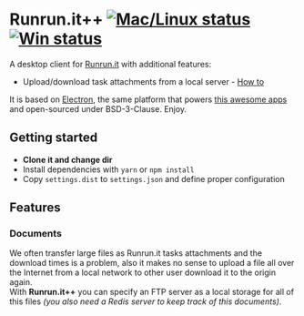 # Runrun.it++ [![Mac/Linux status](https://travis-ci.org/multisolution/runrun.it-plus.svg?branch=master)](https://travis-ci.org/multisolution/runrun.it-plus) [![Win status](https://ci.appveyor.com/api/projects/status/7p63m4233miqe0p6/branch/master?svg=true)](https://ci.appveyor.com/project/leocavalcante/runrun-it-plus/branch/master)

A desktop client for [Runrun.it](http://runrun.it/) with additional features:

* Upload/download task attachments from a local server - [How to](#documents)

It is based on [Electron](https://electron.atom.io/), the same platform that powers [this awesome apps](https://electron.atom.io/apps/) and open-sourced under BSD-3-Clause. Enjoy.

## Getting started

* **Clone it and change dir**
* Install dependencies with `yarn` or `npm install`
* Copy `settings.dist` to `settings.json` and define proper configuration

## Features

### Documents

We often transfer large files as Runrun.it tasks attachments and the download times is a problem, also it makes no sense to upload a file all over the Internet from a local network to other user download it to the origin again.<br>
With **Runrun.it++** you can specify an FTP server as a local storage for all of this files *(you also need a Redis server to keep track of this documents)*.
